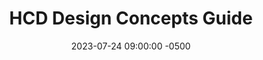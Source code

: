 ---
date: 2023-07-24 09:00:00 -0500
kicker: HCD Guide Series
title: "HCD Design Concepts Guide"
summary: "Key concepts of the design process"
guide: hcd-design-concepts
image: 
layout: single
weight: 4
---